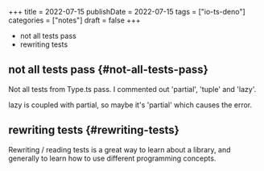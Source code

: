 +++
title = 2022-07-15
publishDate = 2022-07-15
tags = ["io-ts-deno"]
categories = ["notes"]
draft = false
+++

-   not all tests pass
-   rewriting tests

<!--more-->


## not all tests pass {#not-all-tests-pass}

Not all tests from Type.ts pass.
I commented out 'partial', 'tuple' and 'lazy'.

lazy is coupled with partial, so maybe it's 'partial' which causes the error.


## rewriting tests {#rewriting-tests}

Rewriting / reading tests is a great way to learn about a library,
and generally to learn how to use different programming concepts.